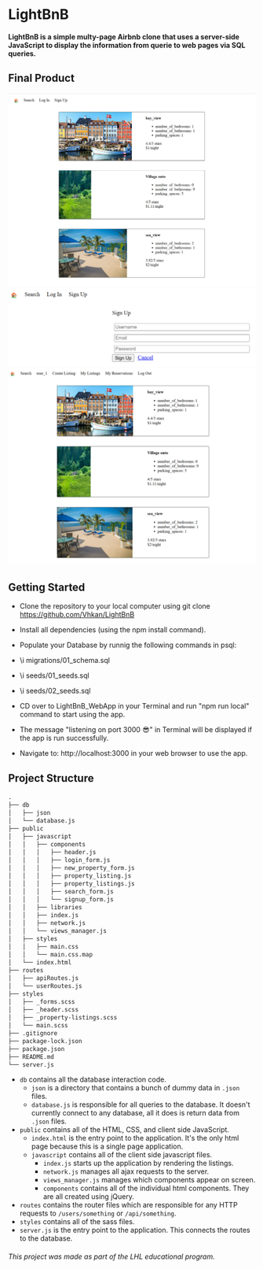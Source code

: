 # LightBnB

#### LightBnB is a simple multy-page Airbnb clone that uses a server-side JavaScript to display the information from querie to web pages via SQL queries.

## Final Product

![Home Page](https://github.com/Vhkan/LightBnB/blob/main/LightBnB_WebApp-master/documents/home_screen.png)
![Sign Up Page](https://github.com/Vhkan/LightBnB/blob/main/LightBnB_WebApp-master/documents/sign_up_page.png)
![User Page](https://github.com/Vhkan/LightBnB/blob/main/LightBnB_WebApp-master/documents/user_page.png)

## Getting Started

- Clone the repository to your local computer using git clone https://github.com/Vhkan/LightBnB
- Install all dependencies (using the npm install command).

- Populate your Database by runnig the following commands in psql: 
- \i migrations/01_schema.sql
- \i seeds/01_seeds.sql
- \i seeds/02_seeds.sql

- CD over to LightBnB_WebApp in your Terminal and run "npm run local" command to start using the app.
- The message "listening on port 3000 😎" in Terminal will be displayed if the app is run successfully.
- Navigate to: http://localhost:3000 in your web browser to use the app.

## Project Structure

```
.
├── db
│   ├── json
│   └── database.js
├── public
│   ├── javascript
│   │   ├── components 
│   │   │   ├── header.js
│   │   │   ├── login_form.js
│   │   │   ├── new_property_form.js
│   │   │   ├── property_listing.js
│   │   │   ├── property_listings.js
│   │   │   ├── search_form.js
│   │   │   └── signup_form.js
│   │   ├── libraries
│   │   ├── index.js
│   │   ├── network.js
│   │   └── views_manager.js
│   ├── styles
│   │   ├── main.css
│   │   └── main.css.map
│   └── index.html
├── routes
│   ├── apiRoutes.js
│   └── userRoutes.js
├── styles  
│   ├── _forms.scss
│   ├── _header.scss
│   ├── _property-listings.scss
│   └── main.scss
├── .gitignore
├── package-lock.json
├── package.json
├── README.md
└── server.js
```

* `db` contains all the database interaction code.
  * `json` is a directory that contains a bunch of dummy data in `.json` files.
  * `database.js` is responsible for all queries to the database. It doesn't currently connect to any database, all it does is return data from `.json` files.
* `public` contains all of the HTML, CSS, and client side JavaScript. 
  * `index.html` is the entry point to the application. It's the only html page because this is a single page application.
  * `javascript` contains all of the client side javascript files.
    * `index.js` starts up the application by rendering the listings.
    * `network.js` manages all ajax requests to the server.
    * `views_manager.js` manages which components appear on screen.
    * `components` contains all of the individual html components. They are all created using jQuery.
* `routes` contains the router files which are responsible for any HTTP requests to `/users/something` or `/api/something`. 
* `styles` contains all of the sass files. 
* `server.js` is the entry point to the application. This connects the routes to the database.


###### This project was made as part of the LHL educational program.